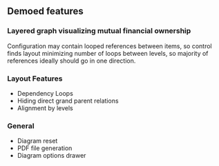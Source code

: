 ## Demoed features
### Layered graph visualizing mutual financial ownership
Configuration may contain looped references between items, so control finds layout minimizing number of loops between levels, so majority of references ideally should go in one direction.

### Layout Features
* Dependency Loops 
* Hiding direct grand parent relations
* Alignment by levels

### General
* Diagram reset
* PDF file generation
* Diagram options drawer


